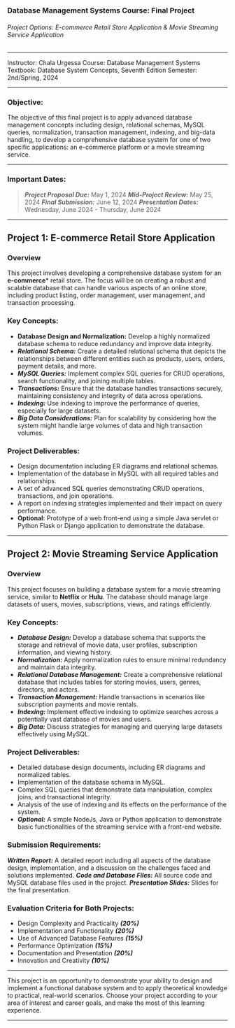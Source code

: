### Database Management Systems Course: Final Project

###### Project Options: E-commerce Retail Store Application & Movie Streaming Service Application

---

Instructor: Chala Urgessa
Course: Database Management Systems
Textbook: Database System Concepts, Seventh Edition
Semester: 2nd/Spring, 2024

---

### Objective:
The objective of this final project is to apply advanced database management concepts including design, relational schemas, MySQL queries, normalization, transaction management, indexing, and big-data handling, to develop a comprehensive database system for one of two specific applications: an e-commerce platform or a movie streaming service.

---

### Important Dates:
> ***Project Proposal Due:*** May 1, 2024
***Mid-Project Review:*** May 25, 2024
***Final Submission:*** June 12, 2024 
***Presentation Dates:*** Wednesday, June 2024 - Thursday, June 2024

---
## Project 1: E-commerce Retail Store Application

### Overview

This project involves developing a comprehensive database system for an **e-commerce*** retail store. The focus will be on creating a robust and scalable database that can handle various aspects of an online store, including product listing, order management, user management, and transaction processing.


### Key Concepts:

- **Database Design and Normalization:** Develop a highly normalized database schema to reduce redundancy and improve data integrity.
- ***Relational Schema:*** Create a detailed relational schema that depicts the relationships between different entities such as products, users, orders, payment details, and more.
- ***MySQL Queries:*** Implement complex SQL queries for CRUD operations, search functionality, and joining multiple tables.
- ***Transactions:*** Ensure that the database handles transactions securely, maintaining consistency and integrity of data across operations.
- ***Indexing:*** Use indexing to improve the performance of queries, especially for large datasets.
- ***Big Data Considerations:*** Plan for scalability by considering how the system might handle large volumes of data and high transaction volumes.


### Project Deliverables:

- Design documentation including ER diagrams and relational schemas.
- Implementation of the database in MySQL with all required tables and relationships.
- A set of advanced SQL queries demonstrating CRUD operations, transactions, and join operations.
- A report on indexing strategies implemented and their impact on query performance.
- **Optional:** Prototype of a web front-end using a simple Java servlet or Python Flask or Django application to demonstrate the database.


---

## Project 2: Movie Streaming Service Application

### Overview

This project focuses on building a database system for a movie streaming service, similar to **Netflix** or **Hulu**. The database should manage large datasets of users, movies, subscriptions, views, and ratings efficiently.

### Key Concepts:

- ***Database Design:*** Develop a database schema that supports the storage and retrieval of movie data, user profiles, subscription information, and viewing history.
- ***Normalization:*** Apply normalization rules to ensure minimal redundancy and maintain data integrity.
- ***Relational Database Management:*** Create a comprehensive relational database that includes tables for storing movies, users, genres, directors, and actors.
- ***Transaction Management:*** Handle transactions in scenarios like subscription payments and movie rentals.
- ***Indexing:*** Implement effective indexing to optimize searches across a potentially vast database of movies and users.
- ***Big Data:*** Discuss strategies for managing and querying large datasets effectively using MySQL.

### Project Deliverables:

- Detailed database design documents, including ER diagrams and normalized tables.
- Implementation of the database schema in MySQL.
- Complex SQL queries that demonstrate data manipulation, complex joins, and transactional integrity.
- Analysis of the use of indexing and its effects on the performance of the system.
- ***Optional:*** A simple NodeJs, Java or Python application to demonstrate basic functionalities of the streaming service with a front-end website.

### Submission Requirements:
***Written Report:*** A detailed report including all aspects of the database design, implementation, and a discussion on the challenges faced and solutions implemented.
***Code and Database Files:*** All source code and MySQL database files used in the project.
***Presentation Slides:*** Slides for the final presentation.

### Evaluation Criteria for Both Projects:

 - Design Complexity and Practicality ***(20%)***
- Implementation and Functionality ***(20%)***
- Use of Advanced Database Features ***(15%)***
- Performance Optimization ***(15%)***
- Documentation and Presentation ***(20%)***
- Innovation and Creativity ***(10%)***


---

This project is an opportunity to demonstrate your ability to design and implement a functional database system and to apply theoretical knowledge to practical, real-world scenarios. Choose your project according to your area of interest and career goals, and make the most of this learning experience.

---